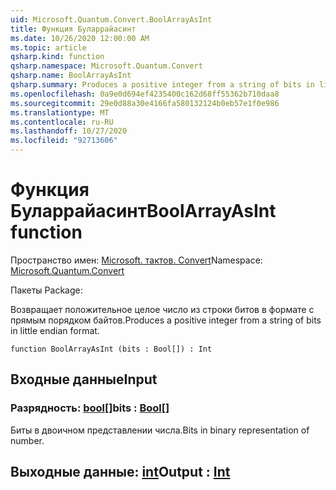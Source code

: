 ```yaml
---
uid: Microsoft.Quantum.Convert.BoolArrayAsInt
title: Функция Буларрайасинт
ms.date: 10/26/2020 12:00:00 AM
ms.topic: article
qsharp.kind: function
qsharp.namespace: Microsoft.Quantum.Convert
qsharp.name: BoolArrayAsInt
qsharp.summary: Produces a positive integer from a string of bits in little endian format.
ms.openlocfilehash: 0a9e0d694ef4235400c162d68ff55362b710daa8
ms.sourcegitcommit: 29e0d88a30e4166fa580132124b0eb57e1f0e986
ms.translationtype: MT
ms.contentlocale: ru-RU
ms.lasthandoff: 10/27/2020
ms.locfileid: "92713606"
---
```

# <a name="boolarrayasint-function"></a><span data-ttu-id="11e6d-102">Функция Буларрайасинт</span><span class="sxs-lookup"><span data-stu-id="11e6d-102">BoolArrayAsInt function</span></span>

<span data-ttu-id="11e6d-103">Пространство имен: [Microsoft. тактов. Convert](xref:Microsoft.Quantum.Convert)</span><span class="sxs-lookup"><span data-stu-id="11e6d-103">Namespace: [Microsoft.Quantum.Convert](xref:Microsoft.Quantum.Convert)</span></span>

<span data-ttu-id="11e6d-104">Пакеты [](https://nuget.org/packages/)</span><span class="sxs-lookup"><span data-stu-id="11e6d-104">Package: [](https://nuget.org/packages/)</span></span>


<span data-ttu-id="11e6d-105">Возвращает положительное целое число из строки битов в формате с прямым порядком байтов.</span><span class="sxs-lookup"><span data-stu-id="11e6d-105">Produces a positive integer from a string of bits in little endian format.</span></span>

```qsharp
function BoolArrayAsInt (bits : Bool[]) : Int
```


## <a name="input"></a><span data-ttu-id="11e6d-106">Входные данные</span><span class="sxs-lookup"><span data-stu-id="11e6d-106">Input</span></span>

### <a name="bits--bool"></a><span data-ttu-id="11e6d-107">Разрядность: [bool](xref:microsoft.quantum.lang-ref.bool)[]</span><span class="sxs-lookup"><span data-stu-id="11e6d-107">bits : [Bool](xref:microsoft.quantum.lang-ref.bool)[]</span></span>

<span data-ttu-id="11e6d-108">Биты в двоичном представлении числа.</span><span class="sxs-lookup"><span data-stu-id="11e6d-108">Bits in binary representation of number.</span></span>



## <a name="output--int"></a><span data-ttu-id="11e6d-109">Выходные данные: [int](xref:microsoft.quantum.lang-ref.int)</span><span class="sxs-lookup"><span data-stu-id="11e6d-109">Output : [Int](xref:microsoft.quantum.lang-ref.int)</span></span>


